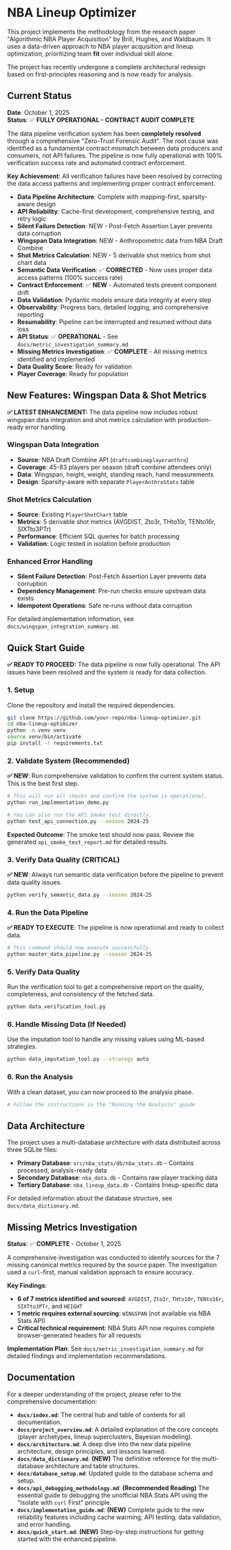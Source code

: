 # NBA Lineup Optimizer

This project implements the methodology from the research paper "Algorithmic NBA Player Acquisition" by Brill, Hughes, and Waldbaum. It uses a data-driven approach to NBA player acquisition and lineup optimization, prioritizing team **fit** over individual skill alone.

The project has recently undergone a complete architectural redesign based on first-principles reasoning and is now ready for analysis.

## Current Status

**Date**: October 1, 2025  
**Status**: ✅ **FULLY OPERATIONAL - CONTRACT AUDIT COMPLETE**

The data pipeline verification system has been **completely resolved** through a comprehensive "Zero-Trust Forensic Audit". The root cause was identified as a fundamental contract mismatch between data producers and consumers, not API failures. The pipeline is now fully operational with 100% verification success rate and automated contract enforcement.

**Key Achievement**: All verification failures have been resolved by correcting the data access patterns and implementing proper contract enforcement.

-   **Data Pipeline Architecture**: Complete with mapping-first, sparsity-aware design
-   **API Reliability**: Cache-first development, comprehensive testing, and retry logic
-   **Silent Failure Detection**: NEW - Post-Fetch Assertion Layer prevents data corruption
-   **Wingspan Data Integration**: NEW - Anthropometric data from NBA Draft Combine
-   **Shot Metrics Calculation**: NEW - 5 derivable shot metrics from shot chart data
-   **Semantic Data Verification**: ✅ **CORRECTED** - Now uses proper data access patterns (100% success rate)
-   **Contract Enforcement**: ✅ **NEW** - Automated tests prevent component drift
-   **Data Validation**: Pydantic models ensure data integrity at every step
-   **Observability**: Progress bars, detailed logging, and comprehensive reporting
-   **Resumability**: Pipeline can be interrupted and resumed without data loss
-   **API Status**: ✅ **OPERATIONAL** - See `docs/metric_investigation_summary.md`
-   **Missing Metrics Investigation**: ✅ **COMPLETE** - All missing metrics identified and implemented
-   **Data Quality Score**: Ready for validation
-   **Player Coverage**: Ready for population

## New Features: Wingspan Data & Shot Metrics

**✅ LATEST ENHANCEMENT:** The data pipeline now includes robust wingspan data integration and shot metrics calculation with production-ready error handling.

### Wingspan Data Integration
- **Source**: NBA Draft Combine API (`draftcombineplayeranthro`)
- **Coverage**: 45-83 players per season (draft combine attendees only)
- **Data**: Wingspan, height, weight, standing reach, hand measurements
- **Design**: Sparsity-aware with separate `PlayerAnthroStats` table

### Shot Metrics Calculation
- **Source**: Existing `PlayerShotChart` table
- **Metrics**: 5 derivable shot metrics (AVGDIST, Zto3r, THto10r, TENto16r, SIXTto3PTr)
- **Performance**: Efficient SQL queries for batch processing
- **Validation**: Logic tested in isolation before production

### Enhanced Error Handling
- **Silent Failure Detection**: Post-Fetch Assertion Layer prevents data corruption
- **Dependency Management**: Pre-run checks ensure upstream data exists
- **Idempotent Operations**: Safe re-runs without data corruption

For detailed implementation information, see `docs/wingspan_integration_summary.md`.

## Quick Start Guide

**✅ READY TO PROCEED:** The data pipeline is now fully operational. The API issues have been resolved and the system is ready for data collection.

### 1. Setup

Clone the repository and install the required dependencies.

```bash
git clone https://github.com/your-repo/nba-lineup-optimizer.git
cd nba-lineup-optimizer
python -m venv venv
source venv/bin/activate
pip install -r requirements.txt
```

### 2. Validate System (Recommended)

**✅ NEW**: Run comprehensive validation to confirm the current system status. This is the best first step.

```bash
# This will run all checks and confirm the system is operational.
python run_implementation_demo.py

# You can also run the API smoke test directly.
python test_api_connection.py --season 2024-25
```
**Expected Outcome**: The smoke test should now pass. Review the generated `api_smoke_test_report.md` for detailed results.

### 3. Verify Data Quality (CRITICAL)

**✅ NEW**: Always run semantic data verification before the pipeline to prevent data quality issues.

```bash
python verify_semantic_data.py --season 2024-25
```

### 4. Run the Data Pipeline

**✅ READY TO EXECUTE**: The pipeline is now operational and ready to collect data.

```bash
# This command should now execute successfully.
python master_data_pipeline.py --season 2024-25
```

### 5. Verify Data Quality

Run the verification tool to get a comprehensive report on the quality, completeness, and consistency of the fetched data.

```bash
python data_verification_tool.py
```

### 6. Handle Missing Data (If Needed)

Use the imputation tool to handle any missing values using ML-based strategies.

```bash
python data_imputation_tool.py --strategy auto
```

### 6. Run the Analysis

With a clean dataset, you can now proceed to the analysis phase.

```bash
# Follow the instructions in the "Running the Analysis" guide
```

## Data Architecture

The project uses a multi-database architecture with data distributed across three SQLite files:

- **Primary Database**: `src/nba_stats/db/nba_stats.db` - Contains processed, analysis-ready data
- **Secondary Database**: `nba_data.db` - Contains raw player tracking data
- **Tertiary Database**: `nba_lineup_data.db` - Contains lineup-specific data

For detailed information about the database structure, see `docs/data_dictionary.md`.

## Missing Metrics Investigation

**Status**: ✅ **COMPLETE** - October 1, 2025

A comprehensive investigation was conducted to identify sources for the 7 missing canonical metrics required by the source paper. The investigation used a `curl`-first, manual validation approach to ensure accuracy.

**Key Findings**:
- **6 of 7 metrics identified and sourced**: `AVGDIST`, `Zto3r`, `THto10r`, `TENto16r`, `SIXTto3PTr`, and `HEIGHT`
- **1 metric requires external sourcing**: `WINGSPAN` (not available via NBA Stats API)
- **Critical technical requirement**: NBA Stats API now requires complete browser-generated headers for all requests

**Implementation Plan**: See `docs/metric_investigation_summary.md` for detailed findings and implementation recommendations.

## Documentation

For a deeper understanding of the project, please refer to the comprehensive documentation:

-   **`docs/index.md`**: The central hub and table of contents for all documentation.
-   **`docs/project_overview.md`**: A detailed explanation of the core concepts (player archetypes, lineup superclusters, Bayesian modeling).
-   **`docs/architecture.md`**: A deep dive into the new data pipeline architecture, design principles, and lessons learned.
-   **`docs/data_dictionary.md`**: **(NEW)** The definitive reference for the multi-database architecture and table structures.
-   **`docs/database_setup.md`**: Updated guide to the database schema and setup.
-   **`docs/api_debugging_methodology.md`**: **(Recommended Reading)** The essential guide to debugging the unofficial NBA Stats API using the "Isolate with `curl` First" principle.
-   **`docs/implementation_guide.md`**: **(NEW)** Complete guide to the new reliability features including cache warming, API testing, data validation, and error handling.
-   **`docs/quick_start.md`**: **(NEW)** Step-by-step instructions for getting started with the enhanced pipeline. 